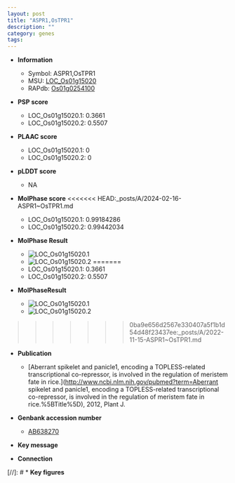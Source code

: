 ```yaml
---
layout: post
title: "ASPR1,OsTPR1"
description: ""
category: genes
tags: 
---
```


* **Information**  
    + Symbol: ASPR1,OsTPR1  
    + MSU: [LOC_Os01g15020](http://rice.plantbiology.msu.edu/cgi-bin/ORF_infopage.cgi?orf=LOC_Os01g15020)  
    + RAPdb: [Os01g0254100](http://rapdb.dna.affrc.go.jp/viewer/gbrowse_details/irgsp1?name=Os01g0254100)  

* **PSP score**  
    + LOC_Os01g15020.1: 0.3661 
    + LOC_Os01g15020.2: 0.5507 

* **PLAAC score**  
    + LOC_Os01g15020.1: 0 
    + LOC_Os01g15020.2: 0 

* **pLDDT score**
    + NA


* **MolPhase score**
<<<<<<< HEAD:_posts/A/2024-02-16-ASPR1~OsTPR1.md
    + LOC_Os01g15020.1: 0.99184286
    + LOC_Os01g15020.2: 0.99442034

* **MolPhase Result**
    + ![LOC_Os01g15020.1](https://304243504.github.io/Pictures/LOC_Os01g/LOC_Os01g15020.1.png)
    + ![LOC_Os01g15020.2](https://304243504.github.io/Pictures/LOC_Os01g/LOC_Os01g15020.2.png)
=======
    + LOC_Os01g15020.1: 0.3661
    + LOC_Os01g15020.2: 0.5507

* **MolPhaseResult**
    + ![LOC_Os01g15020.1](https://ricepsp.github.io/pictures/LOC_Os01g/LOC_Os01g15020.1.png)
    + ![LOC_Os01g15020.2](https://ricepsp.github.io/pictures/LOC_Os01g/LOC_Os01g15020.2.png)
>>>>>>> 0ba9e656d2567e330407a5f1b1d54d48f23437ee:_posts/A/2022-11-15-ASPR1~OsTPR1.md

* **Publication**  
    + [Aberrant spikelet and panicle1, encoding a TOPLESS-related transcriptional co-repressor, is involved in the regulation of meristem fate in rice.](http://www.ncbi.nlm.nih.gov/pubmed?term=Aberrant spikelet and panicle1, encoding a TOPLESS-related transcriptional co-repressor, is involved in the regulation of meristem fate in rice.%5BTitle%5D), 2012, Plant J.

* **Genbank accession number**  
    + [AB638270](http://www.ncbi.nlm.nih.gov/nuccore/AB638270)

* **Key message**  

* **Connection**  

[//]: # * **Key figures**  


